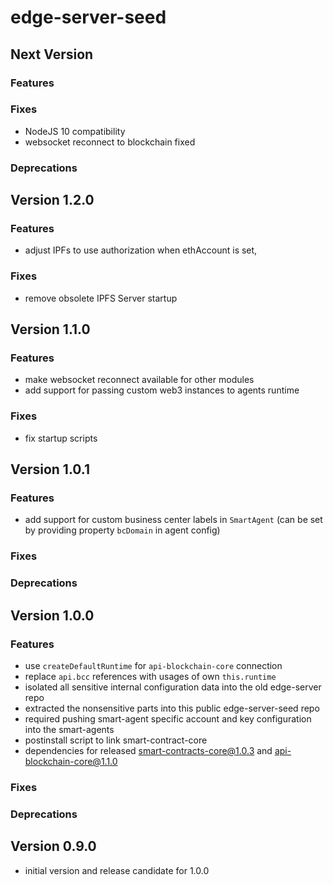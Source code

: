 # edge-server-seed

## Next Version
### Features
### Fixes
- NodeJS 10 compatibility
- websocket reconnect to blockchain fixed

### Deprecations

## Version 1.2.0
### Features
- adjust IPFs to use authorization when ethAccount is set,

### Fixes
- remove obsolete IPFS Server startup

## Version 1.1.0
### Features
- make websocket reconnect available for other modules
- add support for passing custom web3 instances to agents runtime

### Fixes
- fix startup scripts

## Version 1.0.1
### Features
- add support for custom business center labels in `SmartAgent` (can be set by providing property `bcDomain` in agent config)

### Fixes
### Deprecations

## Version 1.0.0
### Features
- use `createDefaultRuntime` for `api-blockchain-core` connection
- replace `api.bcc` references with usages of own `this.runtime`
- isolated all sensitive internal configuration data into the old edge-server repo
- extracted the nonsensitive parts into this public edge-server-seed repo
- required pushing smart-agent specific account and key configuration into the smart-agents
- postinstall script to link smart-contract-core
- dependencies for released smart-contracts-core@1.0.3 and api-blockchain-core@1.1.0
### Fixes
### Deprecations


## Version 0.9.0
- initial version and release candidate for 1.0.0

